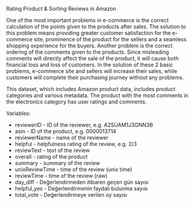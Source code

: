 Rating Product & Sorting Reviews in Amazon

One of the most important problems in e-commerce is the correct calculation of the points given to the products after sales. 
The solution to this problem means providing greater customer satisfaction for the e-commerce site, prominence of the product for the sellers and a seamless shopping experience for the buyers. 
Another problem is the correct ordering of the comments given to the products. 
Since misleading comments will directly affect the sale of the product, it will cause both financial loss and loss of customers. 
In the solution of these 2 basic problems, e-commerce site and sellers will increase their sales, while customers will complete their purchasing journey without any problems.

This dataset, which includes Amazon product data, includes product categories and various metadata.
The product with the most comments in the electronics category has user ratings and comments.

 Variables:
 - reviewerID - ID of the reviewer, e.g. A2SUAM1J3GNN3B
 - asin - ID of the product, e.g. 0000013714
 - reviewerName - name of the reviewer
 - helpful - helpfulness rating of the review, e.g. 2/3
 - reviewText - text of the review
 - overall - rating of the product
 - summary - summary of the review
 - unixReviewTime - time of the review (unix time)
 - reviewTime - time of the review (raw)
 - day_diff - Değerlendirmeden itibaren geçen gün sayısı
 - helpful_yes - Değerlendirmenin faydalı bulunma sayısı
 - total_vote - Değerlendirmeye verilen oy sayısı
